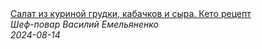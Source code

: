 <!--2024-08-14 18:38:37-->
<div class="yb">
  <a class="nodecor" href="/index.html?eda/salat_iz_kurinoj_grudki_kabachkov_i_syra_keto_recept">
    <img class="preview" data-videoid="cBpud9NL1YQ" src="https://i4.ytimg.com/vi/cBpud9NL1YQ/hqdefault.jpg" align="middle" alt="">
  </a>
  <div class="inlbl text">
    <a class="nodecor" href="/index.html?eda/salat_iz_kurinoj_grudki_kabachkov_i_syra_keto_recept">Салат из куриной грудки, кабачков и сыра. Кето рецепт</a><br>
    <i class="smaller2">Шеф-повар Василий Емельяненко</i><br>
    <i class="smaller3">2024-08-14</i>
  </div>
</div>
